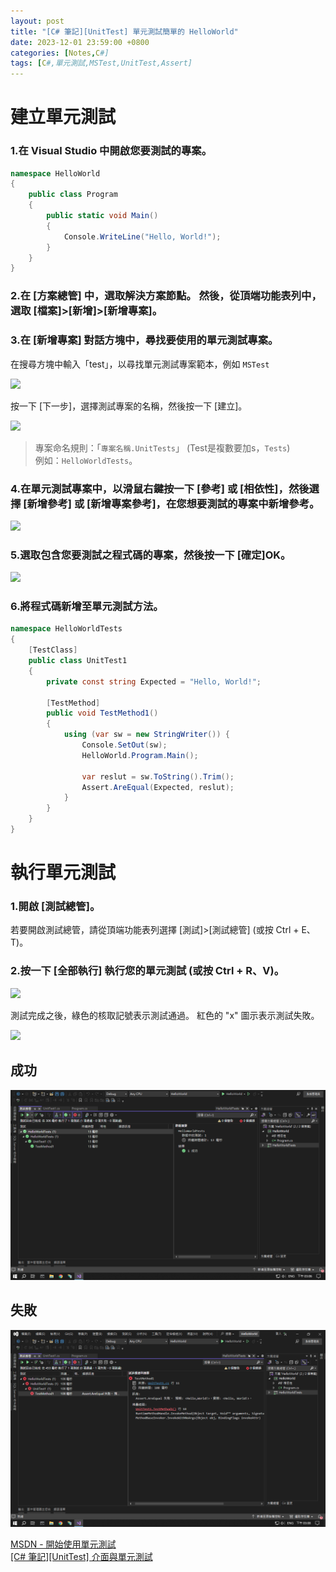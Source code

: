 ```yaml
---
layout: post
title: "[C# 筆記][UnitTest] 單元測試簡單的 HelloWorld"
date: 2023-12-01 23:59:00 +0800
categories: [Notes,C#]
tags: [C#,單元測試,MSTest,UnitTest,Assert]
---
```


# 建立單元測試

### 1.在 Visual Studio 中開啟您要測試的專案。

```c#
namespace HelloWorld
{
    public class Program
    {
        public static void Main()
        {
            Console.WriteLine("Hello, World!");
        }
    }
}
```

### 2.在 [方案總管] 中，選取解決方案節點。 然後，從頂端功能表列中，選取 [檔案]>[新增]>[新增專案]。
### 3.在 [新增專案] 對話方塊中，尋找要使用的單元測試專案。

在搜尋方塊中輸入「test」，以尋找單元測試專案範本，例如 `MSTest`     

[![](https://learn.microsoft.com/zh-tw/visualstudio/test/media/vs-2022/add-new-test-project.png?view=vs-2022)](https://learn.microsoft.com/zh-tw/visualstudio/test/media/vs-2022/add-new-test-project.png?view=vs-2022)     


按一下 [下一步]，選擇測試專案的名稱，然後按一下 [建立]。

[![](https://learn.microsoft.com/zh-tw/visualstudio/test/media/vs-2022/solution-explorer.png?view=vs-2022)](https://learn.microsoft.com/zh-tw/visualstudio/test/media/vs-2022/solution-explorer.png?view=vs-2022)   


> 專案命名規則：「`專案名稱.UnitTests`」 (Test是複數要加s，`Tests`)     
> 例如：`HelloWorldTests`。

### 4.在單元測試專案中，以滑鼠右鍵按一下 [參考] 或 [相依性]，然後選擇 [新增參考] 或 [新增專案參考]，在您想要測試的專案中新增參考。

[![](https://learn.microsoft.com/zh-tw/visualstudio/test/media/vs-2022/solution-explorer.png?view=vs-2022)](https://learn.microsoft.com/zh-tw/visualstudio/test/media/vs-2022/solution-explorer.png?view=vs-2022)

### 5.選取包含您要測試之程式碼的專案，然後按一下 [確定]OK。

[![](https://learn.microsoft.com/zh-tw/visualstudio/test/media/vs-2022/reference-manager.png?view=vs-2022)](https://learn.microsoft.com/zh-tw/visualstudio/test/media/vs-2022/reference-manager.png?view=vs-2022)       

### 6.將程式碼新增至單元測試方法。

```c#
namespace HelloWorldTests
{
    [TestClass]
    public class UnitTest1
    {
        private const string Expected = "Hello, World!";

        [TestMethod]
        public void TestMethod1()
        {
            using (var sw = new StringWriter()) {
                Console.SetOut(sw);
                HelloWorld.Program.Main();

                var reslut = sw.ToString().Trim();
                Assert.AreEqual(Expected, reslut);
            }
        }
    }
}
```


# 執行單元測試

### 1.開啟 [測試總管]。

若要開啟測試總管，請從頂端功能表列選擇 [測試]>[測試總管] (或按 Ctrl + E、T)。

### 2.按一下 [全部執行] 執行您的單元測試 (或按 Ctrl + R、V)。

[![](https://learn.microsoft.com/zh-tw/visualstudio/test/media/vs-2022/test-explorer-run-all.png?view=vs-2022)](https://learn.microsoft.com/zh-tw/visualstudio/test/media/vs-2022/test-explorer-run-all.png?view=vs-2022)       


測試完成之後，綠色的核取記號表示測試通過。 紅色的 "x" 圖示表示測試失敗。        

[![](https://learn.microsoft.com/zh-tw/visualstudio/test/media/vs-2022/unit-test-passed.png?view=vs-2022)](https://learn.microsoft.com/zh-tw/visualstudio/test/media/vs-2022/unit-test-passed.png?view=vs-2022)

        
## 成功

![](/assets/img/post/unit-test-hellowold-ok.png)

## 失敗

![](/assets/img/post/unit-test-hellowold-faild.png)

[MSDN - 開始使用單元測試](https://learn.microsoft.com/zh-tw/visualstudio/test/getting-started-with-unit-testing?view=vs-2022&tabs=dotnet%2Cmstest)       
[[C# 筆記][UnitTest] 介面與單元測試](https://riivalin.github.io/posts/2010/01/r-csharp-note-25/)